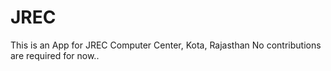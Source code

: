 # JREC
This is an App for JREC Computer Center, Kota, Rajasthan
No contributions are required for now..
